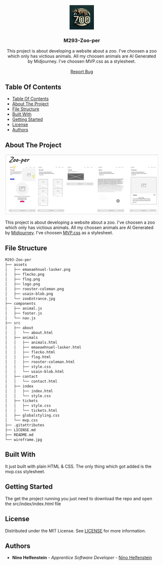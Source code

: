 <br/>
<p align="center">
  <a href="https://github.com/NinoHelfenstein/ M293-Zoo-per">
    <img src="assets/logo.png" alt="Logo" width="80" height="80">
  </a>

  <h3 align="center">M293-Zoo-per</h3>

  <p align="center">
    This project is about developing a website about a zoo. I've choosen a zoo which only has victious animals. All my choosen animals are AI Generated by Midjourney. I've choosen MVP.css as a stylesheet.
    <br/>
    <br/>
    <a href="https://github.com/NinoHelfenstein/M293-Zoo-per/issues">Report Bug</a>
  </p>
</p>

## Table Of Contents

- [Table Of Contents](#table-of-contents)
- [About The Project](#about-the-project)
- [File Structure](#file-structure)
- [Built With](#built-with)
- [Getting Started](#getting-started)
- [License](#license)
- [Authors](#authors)

## About The Project

![Wireframe](wireframe.jpg)

This project is about developing a website about a zoo. I've choosen a zoo which only has victious animals. All my choosen animals are AI Generated by [Midjourney](http://midjouney.com). I've choosen [MVP.css](https://andybrewer.github.io/mvp/) as a stylesheet.

## File Structure

```
M293-Zoo-per
├── assets
│   ├── emaeaehnuel-lasker.png
│   ├── flecko.png
│   ├── flog.png
│   ├── logo.png
│   ├── rooster-coleman.png
│   ├── usain-blob.png
│   └── zooEntrance.jpg
├── components
│   ├── animal.js
│   ├── footer.js
│   └── nav.js
├── src
│   ├── about
│   │   └── about.html
│   ├── animals
│   │   ├── animals.html
│   │   ├── emaeaehnuel-lasker.html
│   │   ├── flecko.html
│   │   ├── flog.html
│   │   ├── rooster-coleman.html
│   │   ├── style.css
│   │   └── usain-blob.html
│   ├── contact
│   │   └── contact.html
│   ├── index
│   │   ├── index.html
│   │   └── style.css
│   ├── tickets
│   │   ├── style.css
│   │   └── tickets.html
│   ├── globalstyling.css
│   └── mvp.css
├── .gitattributes
├── LICENSE.md
├── README.md
└── wireframe.jpg
```

## Built With

It just built with plain HTML & CSS. The only thing which got added is the mvp.css stylesheet.

## Getting Started

The get the project running you just need to download the repo and open the src/index/index.html file

## License

Distributed under the MIT License. See [LICENSE](https://github.com/NinoHelfenstein/M293-Zoo-per/blob/main/LICENSE.md) for more information.

## Authors

- **Nino Helfenstein** - _Apprentice Software Developer_ - [Nino Helfenstein](https://github.com/NinoHelfenstein/)
